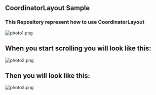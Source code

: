 ## CoordinatorLayout Sample ##

### This Repository represent how to use CoordinatorLayout ###

![photo1.png](https://bitbucket.org/repo/dXdyL4/images/3785346827-photo1.png)

## When you start scrolling you will look like this: ##


![photo2.png](https://bitbucket.org/repo/dXdyL4/images/3894405577-photo2.png)

## Then you will look like this: ##

![photo3.png](https://bitbucket.org/repo/dXdyL4/images/3994983000-photo3.png)
